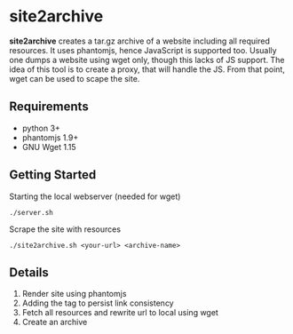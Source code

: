 site2archive
============

**site2archive** creates a tar.gz archive of a website including all required resources. It uses phantomjs, hence JavaScript is supported too.
Usually one dumps a website using wget only, though this lacks of JS support. The idea of this tool is to create a proxy, that will handle the JS. From that point, wget can be used to scape the site.

Requirements
------------

- python 3+
- phantomjs 1.9+
- GNU Wget 1.15


Getting Started
---------------

Starting the local webserver (needed for wget)

    ./server.sh

Scrape the site with resources

    ./site2archive.sh <your-url> <archive-name>


Details
-------

1. Render site using phantomjs
2. Adding the <base> tag to persist link consistency
3. Fetch all resources and rewrite url to local using wget
4. Create an archive
